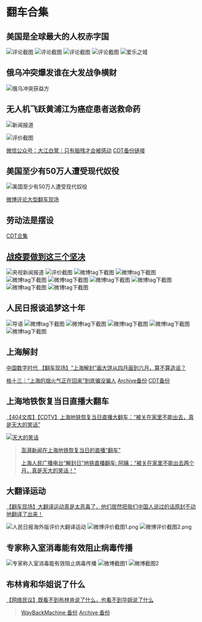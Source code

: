 # 翻车合集

## 美国是全球最大的人权赤字国

![评论截图](微博美国是全球最大的人权赤字国-评论截图1.jpg)
![评论截图](微博美国是全球最大的人权赤字国-评论截图2.jpg)
![评论截图](微博美国是全球最大的人权赤字国-评论截图3.jpg)
![评论截图](微博美国是全球最大的人权赤字国-评论截图4.jpg)
![爱乐之城](爱乐之城.jpg)

## 俄乌冲突爆发谁在大发战争横财

![俄乌冲突获益方](俄乌冲突获益方.jpg)

## 无人机飞跃黄浦江为癌症患者送救命药

![新闻报道](无人机飞跃黄浦江为癌症患者送救命药-新闻报道.jpg)

![评价截图](无人机飞跃黄浦江为癌症患者送救命药-评价截图1.jpg)

[微信公众号：大江白鹭｜只有脑残才会被感动](https://mp.weixin.qq.com/s/xcUsaGUGzsjssWQxOjsLzA) [CDT备份链接](https://chinadigitaltimes.net/chinese/680683.html)

## 美国至少有50万人遭受现代奴役

![美国至少有50万人遭受现代奴役](美国至少有50万人遭受现代奴役.jpg)

[微博评论大型翻车现场](https://chinadigitaltimes.net/chinese/667336.html)

## 劳动法是摆设

[CDT合集](https://chinadigitaltimes.net/chinese/675875.html)

## [战疫要做到这三个坚决](https://chinadigitaltimes.net/chinese/680845.html)

![央视新闻报道](央视新闻-战疫要做到这三个坚决.png)
![评价截图](战疫要做到这三个坚决-评价截图.png)
![微博tag下截图](战疫要做到这三个坚决-微博tag下截图1.png)
![微博tag下截图](战疫要做到这三个坚决-微博tag下截图2.png)
![微博tag下截图](战疫要做到这三个坚决-微博tag下截图3.png)
![微博tag下截图](战疫要做到这三个坚决-微博tag下截图4.png)
![微博tag下截图](战疫要做到这三个坚决-微博tag下截图5.png)
![微博tag下截图](战疫要做到这三个坚决-微博tag下截图6.png)
![微博tag下截图](战疫要做到这三个坚决-微博tag下截图7.png)
![微博tag下截图](战疫要做到这三个坚决-微博tag下截图8.png)

## 人民日报谈追梦这十年

![导语](人民日报谈追梦这十年-导语.png)
![微博tag下截图](人民日报谈追梦这十年-微博tag下截图1.png)
![微博tag下截图](人民日报谈追梦这十年-微博tag下截图2.png)
![微博tag下截图](人民日报谈追梦这十年-微博tag下截图3.png)
![微博tag下截图](人民日报谈追梦这十年-微博tag下截图4.png)
![微博tag下截图](人民日报谈追梦这十年-微博tag下截图4.png)

## 上海解封

[中国数字时代 【翻车现场】“上海解封”画大饼从四月画到六月，算不算造谣？](https://chinadigitaltimes.net/chinese/681454.html)

[格十三｜“上海的烟火气正在回来”到底骗没骗人](https://mp.weixin.qq.com/s/eBrYAkgDi_8L3bTjbhfgRA) [Archive备份](https://archive.ph/OnY5o) [CDT备份](https://chinadigitaltimes.net/chinese/681452.html)

## 上海地铁恢复当日直播大翻车

[【404文库】【CDTV】上海地铁恢复当日直播大翻车：“被关在家里不能出去，真是天大的笑话”](https://chinadigitaltimes.net/chinese/681854.html)

[![天大的笑话](天大的笑话.webp)](https://chinadigitaltimes.net/chinese/681842.html)

>[澎湃新闻在上海地铁恢复当日的直播“翻车”](https://www.youtube.com/watch?v=rCshoPoPpQY)
>
>[上海人民广播电台“解封日”地铁直播翻车: 阿姨：“被关在家里不能出去两个月，真是天大的笑话！”](https://www.youtube.com/watch?v=MIZM9D62S3Y)

## 大翻译运动

[【翻车现场】大翻译运动真是太恶毒了，他们居然把我们中国人说过的话原封不动地翻译了出来！](https://chinadigitaltimes.net/chinese/678892.html)

![人民日报海外版评价大翻译运动](人民日报海外版评价大翻译运动.png)
![微博评价截图1.png](人民日报海外版评价大翻译运动_微博评价截图1.png)
![微博评价截图2.png](人民日报海外版评价大翻译运动_微博评价截图2.png)

## 专家称入室消毒能有效阻止病毒传播

![专家称入室消毒能有效阻止病毒传播](专家称入室消毒能有效阻止病毒传播.jpeg)
![微博截图1](专家称入室消毒能有效阻止病毒传播_微博截图1.jpeg)
![微博截图2](专家称入室消毒能有效阻止病毒传播_微博截图2.jpeg)

## 布林肯和华姐说了什么

[【网络民议】既看不到布林肯说了什么，也看不到华姐说了什么](https://chinadigitaltimes.net/chinese/682303.html)

> [WayBackMachine 备份](https://web.archive.org/web/*/https://www.zhihu.com/question/534920986) [Archive 备份](https://archive.ph/https://www.zhihu.com/question/534920986)
